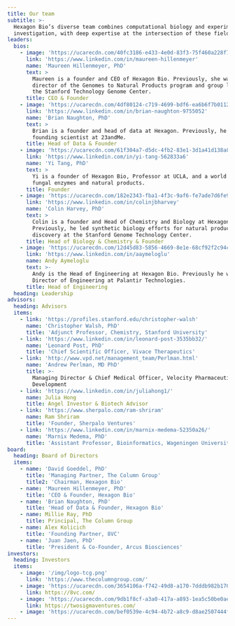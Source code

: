 ```yaml
---
title: Our team
subtitle: >-
  Hexagon Bio’s diverse team combines computational biology and experimental
  investigation, with deep expertise at the intersection of these fields.
leaders:
  bios:
    - image: 'https://ucarecdn.com/40fc3186-e433-4e0d-83f3-75f460a228f7/'
      link: 'https://www.linkedin.com/in/maureen-hillenmeyer'
      name: 'Maureen Hillenmeyer, PhD'
      text: >
        Maureen is a founder and CEO of Hexagon Bio. Previously, she was
        director of the Genomes to Natural Products program and group leader at
        the Stanford Technology Genome Center.
      title: CEO & Founder
    - image: 'https://ucarecdn.com/4df80124-c719-4699-bdf6-ea6b6f7b0112/'
      link: 'https://www.linkedin.com/in/brian-naughton-9755052'
      name: 'Brian Naughton, PhD'
      text: >
        Brian is a founder and head of data at Hexagon. Previously, he was
        founding scientist at 23andMe.
      title: Head of Data & Founder
    - image: 'https://ucarecdn.com/61f304a7-d5dc-4fb2-83e1-3d1a41d138a8/'
      link: 'https://www.linkedin.com/in/yi-tang-562833a6'
      name: 'Yi Tang, PhD'
      text: >
        Yi is a founder of Hexagon Bio, Professor at UCLA, and a world expert on
        fungal enzymes and natural products.
      title: Founder
    - image: 'https://ucarecdn.com/182e2343-fba1-4f3c-9af6-fe7ade7d6fe9/'
      link: 'https://www.linkedin.com/in/colinjbharvey'
      name: 'Colin Harvey, PhD'
      text: >
        Colin is a founder and Head of Chemistry and Biology at Hexagon Bio.
        Previously, he led synthetic biology efforts for natural product
        discovery at the Stanford Genome Technology Center.
      title: Head of Biology & Chemistry & Founder
    - image: 'https://ucarecdn.com/12d45d83-5856-4669-8e1e-68cf92f2c94c/'
      link: 'https://www.linkedin.com/in/aaymeloglu'
      name: Andy Aymeloglu
      text: >-
        Andy is the Head of Engineering at Hexagon Bio. Previously he was
        Director of Engineering at Palantir Technologies.
      title: Head of Engineering
  heading: Leadership
advisors:
  heading: Advisors
  items:
    - link: 'https://profiles.stanford.edu/christopher-walsh'
      name: 'Christopher Walsh, PhD'
      title: 'Adjunct Professor, Chemistry, Stanford University'
    - link: 'https://www.linkedin.com/in/leonard-post-3535bb32/'
      name: 'Leonard Post, PhD'
      title: 'Chief Scientific Officer, Vivace Therapeutics'
    - link: 'http://www.vpd.net/management_team/Perlman.html'
      name: 'Andrew Perlman, MD PhD'
      title: >-
        Managing Director & Chief Medical Officer, Velocity Pharmaceutical
        Development
    - link: 'https://www.linkedin.com/in/juliahong1/'
      name: Julia Hong
      title: Angel Investor & Biotech Advisor
    - link: 'https://www.sherpalo.com/ram-shriram'
      name: Ram Shriram
      title: 'Founder, Sherpalo Ventures'
    - link: 'https://www.linkedin.com/in/marnix-medema-52350a26/'
      name: 'Marnix Medema, PhD'
      title: 'Assistant Professor, Bioinformatics, Wageningen University'
board:
  heading: Board of Directors
  items:
    - name: 'David Goeddel, PhD'
      title: 'Managing Partner, The Column Group'
      title2: 'Chairman, Hexagon Bio'
    - name: 'Maureen Hillenmeyer, PhD'
      title: 'CEO & Founder, Hexagon Bio'
    - name: 'Brian Naughton, PhD'
      title: 'Head of Data & Founder, Hexagon Bio'
    - name: Millie Ray, PhD
      title: Principal, The Column Group
    - name: Alex Kolicich
      title: 'Founding Partner, 8VC'
    - name: 'Juan Jaen, PhD'
      title: 'President & Co-Founder, Arcus Biosciences'
investors:
  heading: Investors
  items:
    - image: '/img/logo-tcg.png'
      link: 'https://www.thecolumngroup.com/'
    - image: 'https://ucarecdn.com/3654106a-f742-49d8-a170-7dddb982b170/'
      link: https://8vc.com/
    - image: 'https://ucarecdn.com/9db1f8cf-a3a0-417a-a893-1ea5c50be0ae/'
      link: https://twosigmaventures.com/
    - image: 'https://ucarecdn.com/bef0539e-4c94-4b72-a8c9-d8ae2507444f/'
---
```


